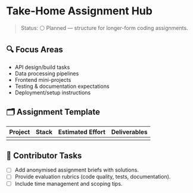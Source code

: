 # Take-Home Assignment Hub

>Status: ⚪ Planned — structure for longer-form coding assignments.

## 🔍 Focus Areas

- API design/build tasks
- Data processing pipelines
- Frontend mini-projects
- Testing & documentation expectations
- Deployment/setup instructions

## 🗂️ Assignment Template

| Project | Stack | Estimated Effort | Deliverables |
|---------|-------|------------------|--------------|
| | | | |

## 📌 Contributor Tasks

- [ ] Add anonymised assignment briefs with solutions.
- [ ] Provide evaluation rubrics (code quality, tests, documentation).
- [ ] Include time management and scoping tips.
